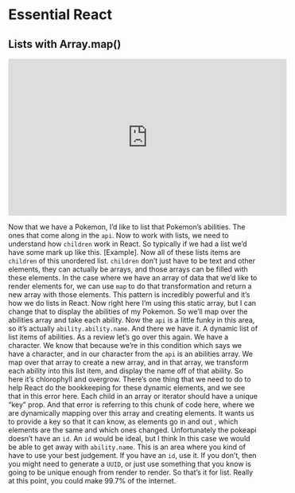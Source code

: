 <Head>
  <title>Learn React | Essential React > Lists with Array.map()</title>
</Head>

# Essential React

## Lists with Array.map()

<iframe width="560" height="315" src="https://www.youtube.com/embed/eKt4dHochqc" frameborder="0" allow="autoplay; encrypted-media" allowfullscreen></iframe>

Now that we have a Pokemon, I’d like to list that Pokemon’s abilities. The ones that come along in the `api`. Now to work with lists, we need to understand how `children` work in React. So typically if we had a list we’d have some mark up like this. [Example]. Now all of these lists items are `children` of this unordered list. `children` don’t just have to be text and other elements, they can actually be arrays, and those arrays can be filled with these elements. In the case where we have an array of data that we’d like to render elements for, we can use `map` to do that transformation and return a new array with those elements. This pattern is incredibly powerful and it’s how we do lists in React. Now right here I’m using this static array, but I can change that to display the abilities of my Pokemon. So we’ll map over the abilities array and take each ability. Now the `api` is a little funky in this area, so it’s actually `ability.ability.name`. And there we have it. A dynamic list of list items of abilities. As a review let’s go over this again. We have a character. We know that because we’re in this condition which says we have a character, and in our character from the `api` is an abilities array. We map over that array to create a new array, and in that array, we transform each ability into this list item, and display the name off of that ability. So here it’s chlorophyll and overgrow. There’s one thing that we need to do to help React do the bookkeeping for these dynamic elements, and we see that in this error here. Each child in an array or iterator should have a unique “key” prop. And that error is referring to this chunk of code here, where we are dynamically mapping over this array and creating elements. It wants us to provide a key so that it can know, as elements go in and out , which elements are the same and which ones changed. Unfortunately the pokeapi doesn’t have an `id`. An `id` would be ideal, but I think In this case we would be able to get away with `ability.name`. This is an area where you kind of have to use your best judgement. If you have an `id`, use it. If you don’t, then you might need to generate a `UUID`, or just use something that you know is going to be unique enough from render to render. So that’s it for list. Really at this point, you could make 99.7% of the internet.
